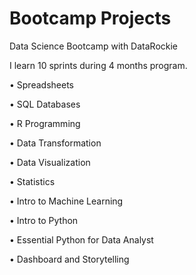 # Bootcamp Projects

Data Science Bootcamp with DataRockie 

I learn 10 sprints during 4 months program.

• Spreadsheets 

• SQL Databases

• R Programming

• Data Transformation

• Data Visualization

• Statistics

• Intro to Machine Learning

• Intro to Python

• Essential Python for Data Analyst 

• Dashboard and Storytelling 
